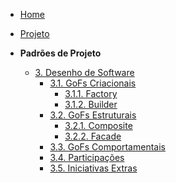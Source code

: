 <!-- docs/_sidebar.md -->

- [Home](./)
- [Projeto](./Projeto/Projeto.md)

- **Padrões de Projeto**
  - [3. Desenho de Software](./PadroesDeProjeto/3.PadroesDeProjeto.md)
    - [3.1. GoFs Criacionais](./PadroesDeProjeto/GoFsCriacionais/index.md)
      - [3.1.1. Factory](./PadroesDeProjeto/GoFsCriacionais/factory.md)
      - [3.1.2. Builder](./PadroesDeProjeto/GoFsCriacionais/builder.md)
    - [3.2. GoFs Estruturais](./PadroesDeProjeto/GoFsEstruturais/index.md)
      - [3.2.1. Composite](./PadroesDeProjeto/GoFsEstruturais/composite.md)
      - [3.2.2. Facade](./PadroesDeProjeto/GoFsEstruturais/facade.md)
    - [3.3. GoFs Comportamentais](./PadroesDeProjeto/3.3.GoFsComportamentais.md)
    - [3.4. Participações](./PadroesDeProjeto/3.4.ParticipacoesPadroes.md)
    - [3.5. Iniciativas Extras](./PadroesDeProjeto/3.5.IniciativasExtras.md)
